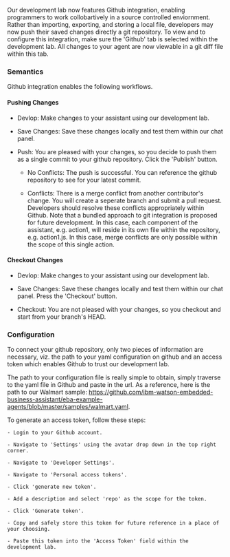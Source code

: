 Our development lab now features Github integration, enabling programmers to work collobartively in a source controlled enviornment. Rather than importing, exporting, and storing a local file, developers may now push their saved changes directly a git repository. To view and to configure this integration, make sure the 'Github' tab is selected within the development lab. All changes to your agent are now viewable in a git diff file within this tab.

### Semantics
Github integration enables the following workflows. 

#### Pushing Changes
- Devlop: Make changes to your assistant using our development lab.

- Save Changes: Save these changes locally and test them within our chat panel.

- Push: You are pleased with your changes, so you decide to push them as a single commit to your github repository. Click the 'Publish' button.

    - No Conflicts: The push is successful. You can reference the github repository to see for your latest commit.

    - Conflicts: There is a merge conflict from another contributor's change. You will create a seperate branch and submit a pull request. Developers should resolve these conflicts appropriately within Github. Note that a bundled approach to git integration is proposed for future development. In this case, each component of the assistant, e.g. action1, will reside in its own file within the repository, e.g. action1.js. In this case, merge conflicts are only possible within the scope of this single action.


#### Checkout Changes
- Devlop: Make changes to your assistant using our development lab.

- Save Changes: Save these changes locally and test them within our chat panel. Press the 'Checkout' button. 

- Checkout: You are not pleased with your changes, so you checkout and start from your branch's HEAD. 


### Configuration
To connect your github repository, only two pieces of information are necessary, viz. the path to your yaml configuration on github and an access token which enables Github to trust our development lab.

The path to your configuration file is really simple to obtain, simply traverse to the yaml file in Github and paste in the url. As a reference, here is the path to our Walmart sample: https://github.com/ibm-watson-embedded-business-assistant/eba-example-agents/blob/master/samples/walmart.yaml.

To generate an access token, follow these steps:

    - Login to your Github account.

    - Navigate to 'Settings' using the avatar drop down in the top right corner.

    - Navigate to 'Developer Settings'.

    - Navigate to 'Personal access tokens'.

    - Click 'generate new token'.

    - Add a description and select 'repo' as the scope for the token.

    - Click 'Generate token'.

    - Copy and safely store this token for future reference in a place of your choosing.

    - Paste this token into the 'Access Token' field within the development lab.